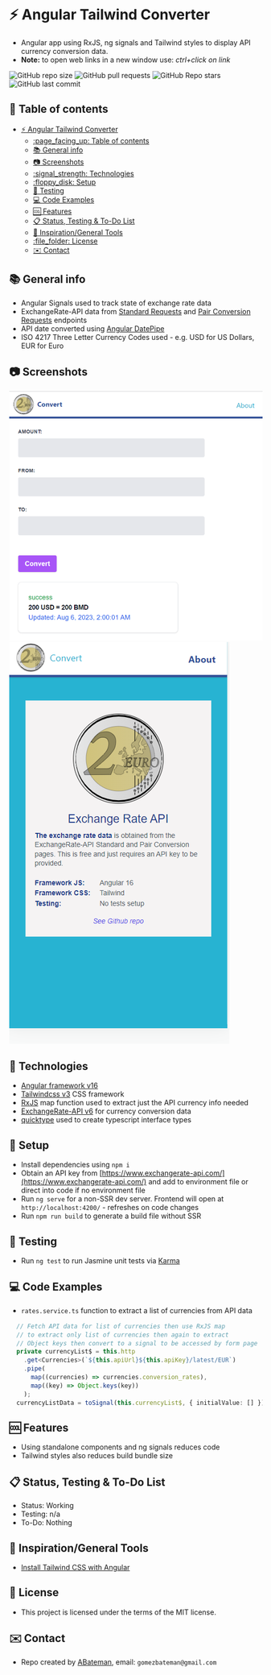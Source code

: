 # :zap: Angular Tailwind Converter

* Angular app using RxJS, ng signals and Tailwind styles to display API currency conversion data.
* **Note:** to open web links in a new window use: _ctrl+click on link_

![GitHub repo size](https://img.shields.io/github/repo-size/AndrewJBateman/angular-tailwind-converter?style=plastic)
![GitHub pull requests](https://img.shields.io/github/issues-pr/AndrewJBateman/angular-tailwind-converter?style=plastic)
![GitHub Repo stars](https://img.shields.io/github/stars/AndrewJBateman/angular-tailwind-converter?style=plastic)
![GitHub last commit](https://img.shields.io/github/last-commit/AndrewJBateman/angular-tailwind-converter?style=plastic)

## :page_facing_up: Table of contents

* [:zap: Angular Tailwind Converter](#zap-angular-tailwind-converter)
  * [:page\_facing\_up: Table of contents](#page_facing_up-table-of-contents)
  * [:books: General info](#books-general-info)
  * [:camera: Screenshots](#camera-screenshots)
  * [:signal\_strength: Technologies](#signal_strength-technologies)
  * [:floppy\_disk: Setup](#floppy_disk-setup)
  * [:wrench: Testing](#wrench-testing)
  * [:computer: Code Examples](#computer-code-examples)
  * [:cool: Features](#cool-features)
  * [:clipboard: Status, Testing \& To-Do List](#clipboard-status-testing--to-do-list)
  * [:clap: Inspiration/General Tools](#clap-inspirationgeneral-tools)
  * [:file\_folder: License](#file_folder-license)
  * [:envelope: Contact](#envelope-contact)

## :books: General info

* Angular Signals used to track state of exchange rate data
* ExchangeRate-API data from [Standard Requests](https://www.exchangerate-api.com/docs/standard-requests) and [Pair Conversion Requests](https://www.exchangerate-api.com/docs/pair-conversion-requests) endpoints
* API date converted using [Angular DatePipe](https://angular.io/api/common/DatePipe)
* ISO 4217 Three Letter Currency Codes used - e.g. USD for US Dollars, EUR for Euro

## :camera: Screenshots

![Frontend screenshot](./imgs/convert.png)
![Frontend screenshot](./imgs/about.png)

## :signal_strength: Technologies

* [Angular framework v16](https://angular.io/)
* [Tailwindcss v3](https://tailwindcss.com/) CSS framework
* [RxJS](https://www.learnrxjs.io/learn-rxjs/operators/transformation/map) map function used to extract just the API currency info needed
* [ExchangeRate-API v6](https://www.exchangerate-api.com/) for currency conversion data
* [quicktype](https://app.quicktype.io/) used to create typescript interface types

## :floppy_disk: Setup

* Install dependencies using `npm i`
* Obtain an API key from [https://www.exchangerate-api.com/](https://www.exchangerate-api.com/) and add to environment file or direct into code if no environment file
* Run `ng serve` for a non-SSR dev server. Frontend will open at `http://localhost:4200/` - refreshes on code changes
* Run `npm run build` to generate a build file without SSR

## :wrench: Testing

* Run `ng test` to run Jasmine unit tests via [Karma](https://karma-runner.github.io)

## :computer: Code Examples

* `rates.service.ts` function to extract a list of currencies from API data

```typescript
  // Fetch API data for list of currencies then use RxJS map
  // to extract only list of currencies then again to extract
  // Object keys then convert to a signal to be accessed by form page
  private currencyList$ = this.http
    .get<Currencies>(`${this.apiUrl}${this.apiKey}/latest/EUR`)
    .pipe(
      map((currencies) => currencies.conversion_rates),
      map((key) => Object.keys(key))
    );
  currencyListData = toSignal(this.currencyList$, { initialValue: [] });
```

## :cool: Features

* Using standalone components and ng signals reduces code
* Tailwind styles also reduces build bundle size

## :clipboard: Status, Testing & To-Do List

* Status: Working
* Testing: n/a
* To-Do: Nothing

## :clap: Inspiration/General Tools

* [Install Tailwind CSS with Angular](https://tailwindcss.com/docs/guides/angular)

## :file_folder: License

* This project is licensed under the terms of the MIT license.

## :envelope: Contact

* Repo created by [ABateman](https://github.com/AndrewJBateman), email: `gomezbateman@gmail.com`
